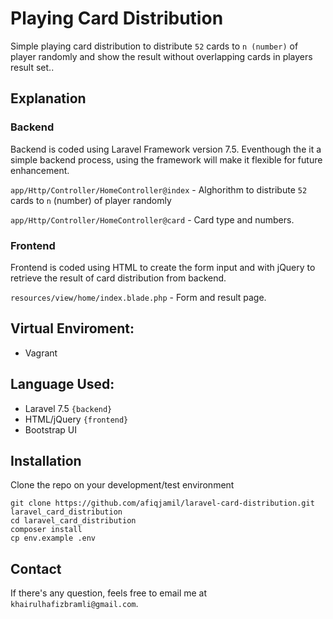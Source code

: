 # Playing Card Distribution
Simple playing card distribution to distribute `52` cards to `n (number)` of player randomly and show the result without overlapping cards in players result set..

## Explanation
### Backend
Backend is coded using Laravel Framework version 7.5. Eventhough the it a simple backend process, using the framework will make it flexible for future enhancement.

`app/Http/Controller/HomeController@index` - Alghorithm to distribute `52` cards to  `n` (number) of player randomly 

`app/Http/Controller/HomeController@card` - Card type and numbers.

### Frontend
Frontend is coded using HTML to create the form input and with jQuery to retrieve the result of card distribution from backend.

`resources/view/home/index.blade.php` - Form and result page.
 
## Virtual Enviroment:
- Vagrant

## Language Used:
- Laravel 7.5 `{backend}`
- HTML/jQuery `{frontend}`
- Bootstrap UI

## Installation
Clone the repo on your development/test environment

```
git clone https://github.com/afiqjamil/laravel-card-distribution.git laravel_card_distribution
cd laravel_card_distribution
composer install
cp env.example .env
```

## Contact
If there's any question, feels free to email me at `khairulhafizbramli@gmail.com`.
